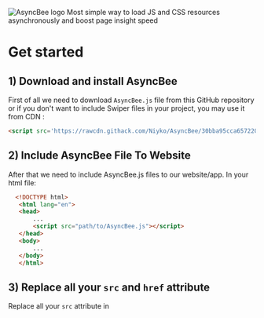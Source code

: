 ![AsyncBee logo](https://i.imgur.com/vu55wrS.png)
Most simple way to load JS and CSS resources asynchronously and boost page insight speed

# Get started
## 1) Download and install AsyncBee
First of all we need to download `AsyncBee.js` file from this GitHub repository or if you don't want to include Swiper files in your project, you may use it from CDN :
`````Html
<script src='https://rawcdn.githack.com/Niyko/AsyncBee/30bba95cca657220e65a146fa7e382208c0bb16c/AsyncBee.js'></script>`
`````
## 2) Include AsyncBee File To Website
After that we need to include AsyncBee.js files to our website/app. In your html file:
`````Html
  <!DOCTYPE html>
   <html lang="en">
   <head>
       ...
       <script src="path/to/AsyncBee.js"></script>
   </head>
   <body>
       ...
   </body>
   </html>
`````
## 3) Replace all your `src` and `href` attribute
Replace all your `src` attribute in <script> tag with `asyncbee` and replace the `href` attribute in <link> tag with `asyncbee` for example if your website contains script tags like this:
`````Html
  <script src='path/to/main.js'></script>
  <script src='path/to/bootstrap.js'></script>
`````
   replace the `src` attribute with the `asyncbee` atttribute like given below
`````Html
  <script asyncbee='path/to/main.js'></script>
  <script asyncbee='path/to/bootstrap.js'></script>
`````
## 4) Initialize AsyncBee
Finally, we need to initialize AsyncBee in JS, To initilize add this below code in the inline script or in script file that is included in the very end of body (right before closing </body> tag):
`````Javascript
var myAsyncBee = new myAsyncBee();
`````
# Options
All the options aviablabe in the myAsyncBee() funtion are given below and an example of its usage is also given below.

| Option | Description | Example Value |
| --- | --- | --- |
| loadingcolor | color of the loading spinner | #ff0000 or rgb(255,0,0) |
| loadingbgcolor | color of the loading background | #ff0000 or rgb(255,0,0) |
| loading | disable the default loading screen | true or false |
| ondone | is a callback and called when finished loading all resources | function (){ alert("all loaded"); } |

`````Javascript
var myAsyncBee = new myAsyncBee({
   loading: false,
   loadingcolor: '#ff0000',
   loadingbgcolor: 'rgb(255,255,255)',
   ondone: function (){
      alert("all loaded");
   }
});
`````
# License
PHPGit is licensed under the [GNU GENERAL PUBLIC LICENSE](https://github.com/Niyko/AsyncBee/blob/master/LICENSE).

